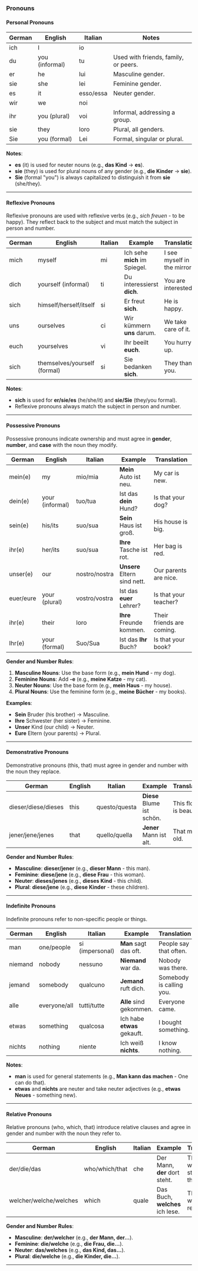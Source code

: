 ### Pronouns

#### Personal Pronouns

| **German** | **English**       | **Italian** | **Notes**                                   |  
|------------|-------------------|-------------|--------------------------------------------|  
| ich        | I                 | io          |                                            |  
| du         | you (informal)    | tu          | Used with friends, family, or peers.       |  
| er         | he                | lui         | Masculine gender.                          |  
| sie        | she               | lei         | Feminine gender.                           |  
| es         | it                | esso/essa   | Neuter gender.                             |  
| wir        | we                | noi         |                                            |  
| ihr        | you (plural)      | voi         | Informal, addressing a group.              |  
| sie        | they              | loro        | Plural, all genders.                       |  
| Sie        | you (formal)      | Lei         | Formal, singular or plural.                |  

**Notes**:  
- **es** (it) is used for neuter nouns (e.g., **das Kind** → **es**).  
- **sie** (they) is used for plural nouns of any gender (e.g., **die Kinder** → **sie**).  
- **Sie** (formal "you") is always capitalized to distinguish it from **sie** (she/they).  

---

#### Reflexive Pronouns

Reflexive pronouns are used with reflexive verbs (e.g., *sich freuen* - to be happy). They reflect back to the subject and must match the subject in person and number.

| **German** | **English**       | **Italian** | **Example**                   | **Translation** |
|------------|-------------------|-------------|-------------------------------|----------------|
| mich       | myself            | mi          | Ich sehe **mich** im Spiegel. | I see myself in the mirror. |
| dich       | yourself (informal)| ti          | Du interessierst **dich**.    | You are interested. |
| sich       | himself/herself/itself | si   | Er freut **sich**.            | He is happy. |
| uns        | ourselves         | ci          | Wir kümmern **uns** darum.    | We take care of it. |
| euch       | yourselves        | vi          | Ihr beeilt **euch**.          | You hurry up. |
| sich       | themselves/yourself (formal) | si | Sie bedanken **sich**. | They thank you. |

**Notes**:  
- **sich** is used for **er/sie/es** (he/she/it) and **sie/Sie** (they/you formal).  
- Reflexive pronouns always match the subject in person and number.  

---

#### Possessive Pronouns

Possessive pronouns indicate ownership and must agree in **gender**, **number**, and **case** with the noun they modify.  

| **German** | **English**       | **Italian** | **Example**                   | **Translation** |
|------------|-------------------|-------------|-------------------------------|----------------|
| mein(e)    | my                | mio/mia     | **Mein** Auto ist neu.        | My car is new. |
| dein(e)    | your (informal)   | tuo/tua     | Ist das **dein** Hund?        | Is that your dog? |
| sein(e)    | his/its           | suo/sua     | **Sein** Haus ist groß.       | His house is big. |
| ihr(e)     | her/its           | suo/sua     | **Ihre** Tasche ist rot.      | Her bag is red. |
| unser(e)   | our               | nostro/nostra | **Unsere** Eltern sind nett.  | Our parents are nice. |
| euer/eure  | your (plural)     | vostro/vostra | Ist das **euer** Lehrer? | Is that your teacher? |
| ihr(e)     | their             | loro        | **Ihre** Freunde kommen.      | Their friends are coming. |
| Ihr(e)     | your (formal)     | Suo/Sua     | Ist das **Ihr** Buch?         | Is that your book? |

**Gender and Number Rules**:  
1. **Masculine Nouns**: Use the base form (e.g., **mein Hund** - my dog).  
2. **Feminine Nouns**: Add **-e** (e.g., **meine Katze** - my cat).  
3. **Neuter Nouns**: Use the base form (e.g., **mein Haus** - my house).  
4. **Plural Nouns**: Use the feminine form (e.g., **meine Bücher** - my books).  

**Examples**:  
- **Sein** Bruder (his brother) → Masculine.  
- **Ihre** Schwester (her sister) → Feminine.  
- **Unser** Kind (our child) → Neuter.  
- **Eure** Eltern (your parents) → Plural.  

---

#### Demonstrative Pronouns

Demonstrative pronouns (this, that) must agree in gender and number with the noun they replace.

| **German**         | **English**       | **Italian** | **Example**                   | **Translation** |
|--------------------|-------------------|-------------|-------------------------------|----------------|
| dieser/diese/dieses | this      | questo/questa | **Diese** Blume ist schön. | This flower is beautiful. |
| jener/jene/jenes    | that      | quello/quella | **Jener** Mann ist alt.   | That man is old. |

**Gender and Number Rules**:  
- **Masculine**: **dieser/jener** (e.g., **dieser Mann** - this man).  
- **Feminine**: **diese/jene** (e.g., **diese Frau** - this woman).  
- **Neuter**: **dieses/jenes** (e.g., **dieses Kind** - this child).  
- **Plural**: **diese/jene** (e.g., **diese Kinder** - these children).  

---

#### Indefinite Pronouns

Indefinite pronouns refer to non-specific people or things.

| **German** | **English**       | **Italian** | **Example**                   | **Translation** |
|------------|-------------------|-------------|-------------------------------|----------------|
| man        | one/people        | si (impersonal) | **Man** sagt das oft.     | People say that often. |
| niemand    | nobody            | nessuno       | **Niemand** war da.        | Nobody was there. |
| jemand     | somebody          | qualcuno      | **Jemand** ruft dich.      | Somebody is calling you. |
| alle       | everyone/all      | tutti/tutte   | **Alle** sind gekommen.    | Everyone came. |
| etwas      | something         | qualcosa      | Ich habe **etwas** gekauft.| I bought something. |
| nichts     | nothing           | niente        | Ich weiß **nichts**.       | I know nothing. |

**Notes**:  
- **man** is used for general statements (e.g., **Man kann das machen** - One can do that).  
- **etwas** and **nichts** are neuter and take neuter adjectives (e.g., **etwas Neues** - something new).  

---

#### Relative Pronouns

Relative pronouns (who, which, that) introduce relative clauses and agree in gender and number with the noun they refer to.

| **German** | **English**       | **Italian** | **Example**                   | **Translation** |
|------------|-------------------|-------------|-------------------------------|----------------|
| der/die/das | who/which/that  | che          | Der Mann, **der** dort steht. | The man who is standing there. |
| welcher/welche/welches | which  | quale         | Das Buch, **welches** ich lese. | The book which I am reading. |

**Gender and Number Rules**:  
- **Masculine**: **der/welcher** (e.g., **der Mann, der...**).  
- **Feminine**: **die/welche** (e.g., **die Frau, die...**).  
- **Neuter**: **das/welches** (e.g., **das Kind, das...**).  
- **Plural**: **die/welche** (e.g., **die Kinder, die...**).  

---
